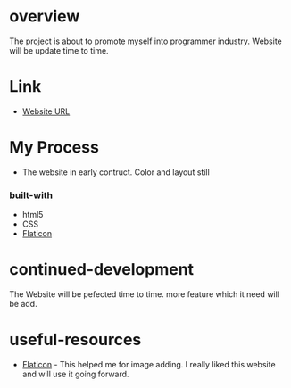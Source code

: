 # overview
The project is about to promote myself into programmer industry. Website will be update time to time. 

# Link

- [Website URL](https://lexlu726.github.io/CV/)


# My Process
- The website in early contruct. Color and layout still 




 ### built-with
- html5
- CSS
- [Flaticon](https://www.flaticon.com/)


# continued-development
The Website will be pefected time to time. more feature which it need will be add.


# useful-resources
- [Flaticon](https://www.example.com) - This helped me for image adding. I really liked this website and will use it going forward.


